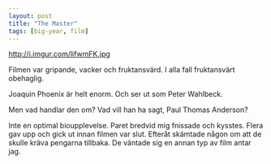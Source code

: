 ```yaml
---
layout: post
title: "The Master"
tags: [big-year, film]
---
```


http://i.imgur.com/lifwmFK.jpg

Filmen var gripande, vacker och fruktansvärd. I alla fall fruktansvärt 
obehaglig. 

Joaquin Phoenix är helt enorm. Och ser ut som Peter Wahlbeck.

Men vad handlar den om? Vad vill han ha sagt, Paul Thomas Anderson?

Inte en optimal bioupplevelse. Paret bredvid mig fnissade och kysstes. Flera gav
upp och gick ut innan filmen var slut. Efteråt skämtade någon om att de skulle
kräva pengarna tillbaka. De väntade sig en annan typ av film antar jag.